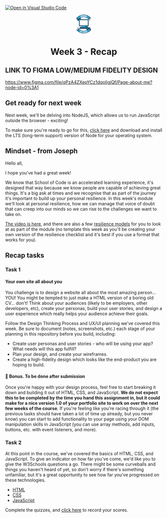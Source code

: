 [![Open in Visual Studio Code](https://classroom.github.com/assets/open-in-vscode-f059dc9a6f8d3a56e377f745f24479a46679e63a5d9fe6f495e02850cd0d8118.svg)](https://classroom.github.com/online_ide?assignment_repo_id=6521848&assignment_repo_type=AssignmentRepo)
<div align="center">
    <img alt="School of Code" src="./images/soc-logo.png" width="60" />
</div>
<h1 align="center">
  Week 3 - Recap
</h1>

## LINK TO FIGMA LOW/MEDIUM FIDELITY DESIGN 
https://www.figma.com/file/qPzA4ZXepYCz1dqoIigjQf/Page-about-me?node-id=0%3A1

## Get ready for next week

Next week, we'll be delving into NodeJS, which allows us to run JavaScript outside the browser - exciting!

To make sure you're ready to go for this, [click here](https://nodejs.org/en/download/) and download and install the LTS (long-term support) version of Node for your operating system.

## Mindset - from Joseph

Hello all,

I hope you've had a great week!

We know that School of Code is an accelerated learning experience, it's designed that way because we know people are capable of achieving great things. It's a big ask at times and we recognise that as part of the journey it's important to build up your personal resilience. In this week's module we'll look at personal resilience, how we can manage that voice of doubt that can creep into our minds so we can rise to the challenges we want to take on.

[The video is here](https://vimeo.com/652602854/1a7afa815c), and there are also a few [resilience models](./Resilience%20Models.pdf) for you to look at as part of the module (no template this week as you'll be creating your own version of the resilience checklist and it's best if you use a format that works for you).

## Recap tasks

### Task 1

#### Your own site all about you

You challenge is to design a website all about the most amazing person... YOU! You might be tempted to just make a HTML version of a boring old CV... don't! Think about your audiences (likely to be employers, other developers, etc), create your personas, build your user stories, and design a user experience which really helps your audience achieve their goals.

Follow the Design Thinking Process and UX/UI planning we've covered this week. Be sure to document (notes, screenshots, etc.) each stage of your planning in this repository before you build, including:

- Create user personas and user stories - who will be using your app? What needs will this app fulfill?
- Plan your design, and create your wireframes.
- Create a high-fidelity design which looks like the end-product you are hoping to build.

#### 🌟 Bonus. To be done after submission

Once you're happy with your design process, feel free to start breaking it down and building it out of HTML, CSS, and JavaScript. **We do not expect this to be completed by the time you hand this assignment in, but it could make for a nice version 1.0 of your portfolio site to work on over the next few weeks of the course**. If you're feeling like you're racing through it (the previous tasks should have taken a lot of time up already, but you never know) you can start to add functionality to your page using your DOM manipulation skills in JavaScript (you can use array methods, add inputs, buttons, etc. with event listeners, and more).

### Task 2

At this point in the course, we've covered the basics of HTML, CSS, and JavaScript. To give an indicator on how far you've come, we'd like you to give the W3Schools questions a go. There might be some curveballs and things you haven't heard of yet, so don't worry if there's something unfamiliar, but it's a great opportunity to see how far you've progressed on these technologies.

- [HTML](https://www.w3schools.com/html/html_quiz.asp)
- [CSS](https://www.w3schools.com/css/css_quiz.asp)
- [JavaScript](https://www.w3schools.com/js/js_quiz.asp)

Complete the quizzes, and [click here](https://forms.gle/rMpCPpZWGzRBhkB98) to record your scores.
